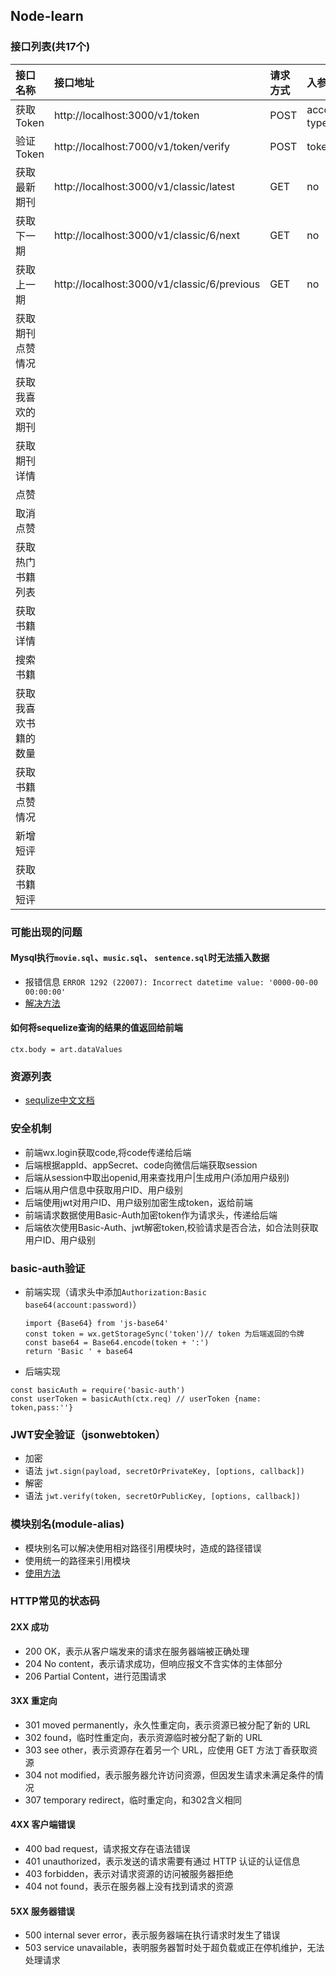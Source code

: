 ## Node-learn


### 接口列表(共17个)

| 接口名称 | 接口地址 | 请求方式 | 入参 |
|:------|:------|:------|:------|
| 获取Token | http://localhost:3000/v1/token | POST | account、type |
| 验证Token | http://localhost:7000/v1/token/verify | POST | token |
|获取最新期刊| http://localhost:3000/v1/classic/latest | GET | no |
|获取下一期| http://localhost:3000/v1/classic/6/next | GET | no |
|获取上一期| http://localhost:3000/v1/classic/6/previous | GET | no |
|获取期刊点赞情况| | | |
|获取我喜欢的期刊| | | |
|获取期刊详情| | | |
|点赞| | | |
|取消点赞| | | |
|获取热门书籍列表| | | |
|获取书籍详情| | | |
|搜索书籍| | | |
|获取我喜欢书籍的数量| | | |
|获取书籍点赞情况| | | |
|新增短评| | | |
|获取书籍短评| | | |


### 可能出现的问题
#### Mysql执行`movie.sql`、`music.sql`、 `sentence.sql`时无法插入数据
* 报错信息 `ERROR 1292 (22007): Incorrect datetime value: '0000-00-00 00:00:00'`
* [解决方法](https://blog.csdn.net/zhengwei125/article/details/79003563/)
#### 如何将sequelize查询的结果的值返回给前端
```
ctx.body = art.dataValues
```




### 资源列表
* [sequlize中文文档](https://itbilu.com/nodejs/npm/VkYIaRPz-.html#)

### 安全机制
* 前端wx.login获取code,将code传递给后端
* 后端根据appId、appSecret、code向微信后端获取session
* 后端从session中取出openid,用来查找用户|生成用户(添加用户级别)
* 后端从用户信息中获取用户ID、用户级别
* 后端使用jwt对用户ID、用户级别加密生成token，返给前端
* 前端请求数据使用Basic-Auth加密token作为请求头，传递给后端
* 后端依次使用Basic-Auth、jwt解密token,校验请求是否合法，如合法则获取用户ID、用户级别


### basic-auth验证
* 前端实现（请求头中添加`Authorization:Basic base64(account:password)`）
  ```
  import {Base64} from 'js-base64'
  const token = wx.getStorageSync('token')// token 为后端返回的令牌
  const base64 = Base64.encode(token + ':')
  return 'Basic ' + base64
  ```
* 后端实现
```
const basicAuth = require('basic-auth')
const userToken = basicAuth(ctx.req) // userToken {name: token,pass:''}
```

### JWT安全验证（jsonwebtoken）
* 加密
* 语法 `jwt.sign(payload, secretOrPrivateKey, [options, callback])`
* 解密
* 语法 `jwt.verify(token, secretOrPublicKey, [options, callback])`

### 模块别名(module-alias)
* 模块别名可以解决使用相对路径引用模块时，造成的路径错误
* 使用统一的路径来引用模块
* [使用方法](https://www.npmjs.com/package/module-alias)

### HTTP常见的状态码

#### 2XX 成功
* 200 OK，表示从客户端发来的请求在服务器端被正确处理
* 204 No content，表示请求成功，但响应报文不含实体的主体部分
* 206 Partial Content，进行范围请求

#### 3XX 重定向
* 301 moved permanently，永久性重定向，表示资源已被分配了新的 URL
* 302 found，临时性重定向，表示资源临时被分配了新的 URL
* 303 see other，表示资源存在着另一个 URL，应使用 GET 方法丁香获取资源
* 304 not modified，表示服务器允许访问资源，但因发生请求未满足条件的情况
* 307 temporary redirect，临时重定向，和302含义相同

#### 4XX 客户端错误
* 400 bad request，请求报文存在语法错误
* 401 unauthorized，表示发送的请求需要有通过 HTTP 认证的认证信息
* 403 forbidden，表示对请求资源的访问被服务器拒绝
* 404 not found，表示在服务器上没有找到请求的资源

#### 5XX 服务器错误
* 500 internal sever error，表示服务器端在执行请求时发生了错误
* 503 service unavailable，表明服务器暂时处于超负载或正在停机维护，无法处理请求